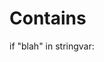 <!-- TITLE: Python Strings -->
<!-- SUBTITLE: A quick summary of Python Strings -->

# Contains
if "blah" in stringvar:
